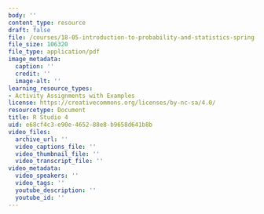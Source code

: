 ```yaml
---
body: ''
content_type: resource
draft: false
file: /courses/18-05-introduction-to-probability-and-statistics-spring-2022/mit18_05_s22_studio4-instructions.pdf
file_size: 106320
file_type: application/pdf
image_metadata:
  caption: ''
  credit: ''
  image-alt: ''
learning_resource_types:
- Activity Assignments with Examples
license: https://creativecommons.org/licenses/by-nc-sa/4.0/
resourcetype: Document
title: R Studio 4
uid: e68cf4c3-e90e-4652-88e8-b9658d641b8b
video_files:
  archive_url: ''
  video_captions_file: ''
  video_thumbnail_file: ''
  video_transcript_file: ''
video_metadata:
  video_speakers: ''
  video_tags: ''
  youtube_description: ''
  youtube_id: ''
---
```

